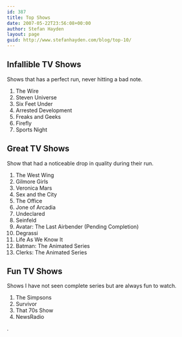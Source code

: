```yaml
---
id: 387
title: Top Shows
date: 2007-05-22T23:56:08+00:00
author: Stefan Hayden
layout: page
guid: http://www.stefanhayden.com/blog/top-10/
---
```

<h2>Infallible TV Shows</h2>
Shows that has a perfect run, never hitting a bad note.
<ol>
	<li>The Wire</li>
	<li>Steven Universe</li>
	<li>Six Feet Under</li>
	<li>Arrested Development</li>
	<li>Freaks and Geeks</li>
	<li>Firefly</li>
	<li>Sports Night</li>
</ol>
<h2>Great TV Shows</h2>
Show that had a noticeable drop in quality during their run.
<ol>
	<li>The West Wing</li>
	<li>Gilmore Girls</li>
	<li>Veronica Mars</li>
	<li>Sex and the City</li>
	<li>The Office</li>
	<li>Jone of Arcadia</li>
	<li>Undeclared</li>
	<li>Seinfeld</li>
	<li>Avatar: The Last Airbender (Pending Completion)</li>
	<li>Degrassi</li>
	<li>Life As We Know It</li>
	<li>Batman: The Animated Series</li>
	<li>Clerks: The Animated Series</li>
</ol>
<h2>Fun TV Shows</h2>
Shows I have not seen complete series but are always fun to watch.
<ol>
	<li>The Simpsons</li>
	<li>Survivor</li>
	<li>That 70s Show</li>
	<li>NewsRadio</li>
</ol>.
